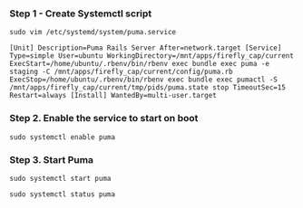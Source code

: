 ### Step 1 - Create Systemctl script
`sudo vim /etc/systemd/system/puma.service`


`[Unit]
Description=Puma Rails Server
After=network.target
[Service]
Type=simple
User=ubuntu
WorkingDirectory=/mnt/apps/firefly_cap/current
ExecStart=/home/ubuntu/.rbenv/bin/rbenv exec bundle exec puma -e staging -C /mnt/apps/firefly_cap/current/config/puma.rb
ExecStop=/home/ubuntu/.rbenv/bin/rbenv exec bundle exec pumactl -S /mnt/apps/firefly_cap/current/tmp/pids/puma.state stop
TimeoutSec=15
Restart=always
[Install]
WantedBy=multi-user.target`


### Step 2. Enable the service to start on boot
`sudo systemctl enable puma`


### Step 3. Start Puma
`sudo systemctl start puma`

`sudo systemctl status puma`
